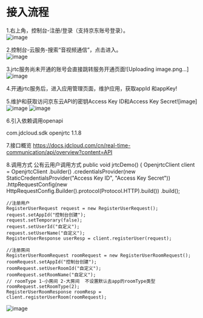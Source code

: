 # 接入流程

1.右上角，控制台-注册/登录（支持京东账号登录）。  
![image](https://github.com/jdcloudcom/cn/blob/cn-Real-Time-Communication/image/Real-Time-Communicat/%E5%BC%80%E9%80%9A%E6%9C%8D%E5%8A%A1-1.png)

2.控制台-云服务-搜索“音视频通信”，点击进入。    
![image](https://github.com/jdcloudcom/cn/blob/cn-Real-Time-Communication/image/Real-Time-Communicat/%E5%BC%80%E9%80%9A%E6%9C%8D%E5%8A%A1-2.png)

3.jrtc服务尚未开通的账号会直接跳转服务开通页面![Uploading image.png…] 
![image](https://github.com/jdcloudcom/cn/blob/cn-Real-Time-Communication/image/Real-Time-Communicat/%E5%BC%80%E9%80%9A%E6%9C%8D%E5%8A%A1-3.png)
 
4.开通jrtc服务后，进入应用管理页面，维护应用，获取appId 和appKey!

5.维护和获取访问京东云API的密钥Access Key ID和Access Key Secret![image]
![image](https://github.com/jdcloudcom/cn/blob/cn-Real-Time-Communication/image/Real-Time-Communicat/%E7%A7%98%E9%92%A5%20APP%20Key.png)
![image](https://github.com/jdcloudcom/cn/blob/cn-Real-Time-Communication/image/Real-Time-Communicat/Key.png)

6.引入依赖调用openapi
<!-- https://mvnrepository.com/artifact/com.jdcloud.sdk/openjrtc -->
<dependency>
    <groupId>com.jdcloud.sdk</groupId>
    <artifactId>openjrtc</artifactId>
    <version>1.1.8</version>
</dependency>

7.接口概览
https://docs.jdcloud.com/cn/real-time-communication/api/overview?content=API

8.调用方式
公有云用户调用方式 
 public void jrtcDemo() {
    OpenjrtcClient client = OpenjrtcClient
            .builder()
            .credentialsProvider(new StaticCredentialsProvider("Access Key ID", "Access Key Secret"))
            .httpRequestConfig(new HttpRequestConfig.Builder().protocol(Protocol.HTTP).build())
            .build();
 
    //注册用户
    RegisterUserRequest request = new RegisterUserRequest();
    request.setAppId("控制台创建");
    request.setTemporary(false);
    request.setUserId("自定义");
    request.setUserName("自定义");
    RegisterUserResponse userResp = client.registerUser(request);
 
    //注册房间
    RegisterUserRoomRequest roomRequest = new RegisterUserRoomRequest();
    roomRequest.setAppId("控制台创建");
    roomRequest.setUserRoomId("自定义");
    roomRequest.setRoomName("自定义");
    // roomType 1-小房间 2-大房间  不设置默认去app的roomType类型
    roomRequest.setRoomType(2);
    RegisterUserRoomResponse roomResp = client.registerUserRoom(roomRequest);
![image](https://user-images.githubusercontent.com/115534646/218384490-40da0808-a0ff-4b65-8be8-d5b9721605c2.png)


